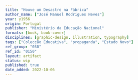 ```yaml
---
title: "Houve um Desastre na Fábrica"
author_name: ["José Manuel Rodrigues Neves"]
year: y1956
origin: Portugal
publisher: "Ministério da Educação Nacional"
formats: [book, book-cover]
disciplines: [graphic-design, illustration, typography]
tags: ["Colecção Educativa", "propaganda", "Estado Novo"]
ref_group: "030"
ref_id: "0150"
layout: artifact
status: wip
published: true
date_added: 2022-10-06
---
```

